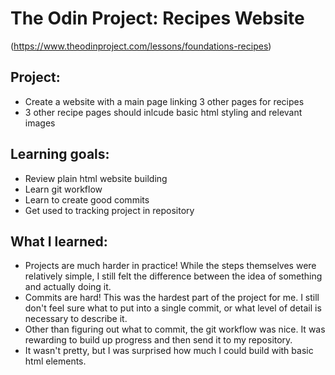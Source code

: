 # The Odin Project: Recipes Website
(https://www.theodinproject.com/lessons/foundations-recipes)

## Project: 
- Create a website with a main page linking 3 other pages for recipes
- 3 other recipe pages should inlcude basic html styling and relevant images

## Learning goals: 
- Review plain html website building
- Learn git workflow
- Learn to create good commits
- Get used to tracking project in repository

## What I learned:
- Projects are much harder in practice! While the steps themselves were relatively simple, I still felt the difference between the idea of something and actually doing it.
- Commits are hard! This was the hardest part of the project for me. I still don't feel sure what to put into a single commit, or what level of detail is necessary to describe it. 
- Other than figuring out what to commit, the git workflow was nice. It was rewarding to build up progress and then send it to my repository. 
- It wasn't pretty, but I was surprised how much I could build with basic html elements.